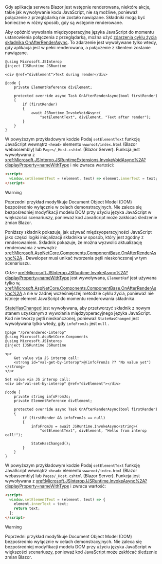 Gdy aplikacja serwera Blazor jest wstępnie renderowana, niektóre akcje, takie jak wywoływanie kodu JavaScript, nie są możliwe, ponieważ połączenie z przeglądarką nie zostało nawiązane. Składniki mogą być konieczne w różny sposób, gdy są wstępnie renderowane.

Aby opóźnić wywołania międzyoperacyjne języka JavaScript do momentu ustanowienia połączenia z przeglądarką, można użyć [zdarzenia cyklu życia składnika OnAfterRenderAsync](xref:blazor/components/lifecycle#after-component-render). To zdarzenie jest wywoływane tylko wtedy, gdy aplikacja jest w pełni renderowana, a połączenie z klientem zostanie nawiązane.

```cshtml
@using Microsoft.JSInterop
@inject IJSRuntime JSRuntime

<div @ref="divElement">Text during render</div>

@code {
    private ElementReference divElement;

    protected override async Task OnAfterRenderAsync(bool firstRender)
    {
        if (firstRender)
        {
            await JSRuntime.InvokeVoidAsync(
                "setElementText", divElement, "Text after render");
        }
    }
}
```

W powyższym przykładowym kodzie Podaj `setElementText` funkcję JavaScript wewnątrz `<head>` elementu `wwwroot/index.html` (Blazor webassembly) lub `Pages/_Host.cshtml` (Blazor Server). Funkcja jest wywoływana z <xref:Microsoft.JSInterop.JSRuntimeExtensions.InvokeVoidAsync%2A?displayProperty=nameWithType> i nie zwraca wartości:

```html
<script>
  window.setElementText = (element, text) => element.innerText = text;
</script>
```

> [!WARNING]
> Poprzedni przykład modyfikuje Document Object Model (DOM) bezpośrednio wyłącznie w celach demonstracyjnych. Nie zaleca się bezpośredniej modyfikacji modelu DOM przy użyciu języka JavaScript w większości scenariuszy, ponieważ kod JavaScript może zakłócać śledzenie zmian Blazor.

Poniższy składnik pokazuje, jak używać międzyoperacyjności JavaScript jako części logiki inicjalizacji składnika w sposób, który jest zgodny z renderowaniem. Składnik pokazuje, że można wyzwolić aktualizację renderowania z wewnątrz <xref:Microsoft.AspNetCore.Components.ComponentBase.OnAfterRenderAsync%2A> . Deweloper musi unikać tworzenia pętli nieskończonej w tym scenariuszu.

Gdzie <xref:Microsoft.JSInterop.JSRuntime.InvokeAsync%2A?displayProperty=nameWithType> jest wywoływana, `ElementRef` jest używana tylko w, <xref:Microsoft.AspNetCore.Components.ComponentBase.OnAfterRenderAsync%2A> a nie w żadnej wcześniejszej metodzie cyklu życia, ponieważ nie istnieje element JavaScript do momentu renderowania składnika.

[StateHasChanged](xref:blazor/components/lifecycle#state-changes) jest wywoływana, aby przetworzyć składnik z nowym stanem uzyskanym z wywołania międzyoperacyjnego języka JavaScript. Kod nie tworzy pętli nieskończonej, ponieważ `StateHasChanged` jest wywoływana tylko wtedy, gdy `infoFromJs` jest `null` .

```cshtml
@page "/prerendered-interop"
@using Microsoft.AspNetCore.Components
@using Microsoft.JSInterop
@inject IJSRuntime JSRuntime

<p>
    Get value via JS interop call:
    <strong id="val-get-by-interop">@(infoFromJs ?? "No value yet")</strong>
</p>

Set value via JS interop call:
<div id="val-set-by-interop" @ref="divElement"></div>

@code {
    private string infoFromJs;
    private ElementReference divElement;

    protected override async Task OnAfterRenderAsync(bool firstRender)
    {
        if (firstRender && infoFromJs == null)
        {
            infoFromJs = await JSRuntime.InvokeAsync<string>(
                "setElementText", divElement, "Hello from interop call!");

            StateHasChanged();
        }
    }
}
```

W powyższym przykładowym kodzie Podaj `setElementText` funkcję JavaScript wewnątrz `<head>` elementu `wwwroot/index.html` (Blazor webassembly) lub `Pages/_Host.cshtml` (Blazor Server). Funkcja jest wywoływana z <xref:Microsoft.JSInterop.IJSRuntime.InvokeAsync%2A?displayProperty=nameWithType> i zwraca wartość:

```html
<script>
  window.setElementText = (element, text) => {
    element.innerText = text;
    return text;
  };
</script>
```

> [!WARNING]
> Poprzedni przykład modyfikuje Document Object Model (DOM) bezpośrednio wyłącznie w celach demonstracyjnych. Nie zaleca się bezpośredniej modyfikacji modelu DOM przy użyciu języka JavaScript w większości scenariuszy, ponieważ kod JavaScript może zakłócać śledzenie zmian Blazor.
